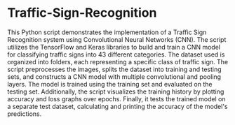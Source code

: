 # Traffic-Sign-Recognition
This Python script demonstrates the implementation of a Traffic Sign Recognition system using Convolutional Neural Networks (CNN).
The script utilizes the TensorFlow and Keras libraries to build and train a CNN model for classifying traffic signs into 43 different categories. 
The dataset used is organized into folders, each representing a specific class of traffic sign. The script preprocesses the images, splits the dataset into training and testing sets,
and constructs a CNN model with multiple convolutional and pooling layers. The model is trained using the training set and evaluated on the testing set. Additionally, the script visualizes the training 
history by plotting accuracy and loss graphs over epochs. Finally, it tests the trained model on a separate test dataset, calculating and printing the accuracy of the model's predictions.
